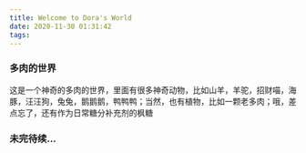 ```yaml
---
title: Welcome to Dora's World
date: 2020-11-30 01:31:42
tags:
---
```


### 多肉的世界
这是一个神奇的多肉的世界，里面有很多神奇动物，比如山羊，羊驼，招财喵，海豚，汪汪狗，兔兔，鹅鹅鹅，鸭鸭鸭；当然，也有植物，比如一颗老多肉；哦，差点忘了，还有作为日常糖分补充剂的枫糖

### 未完待续...

